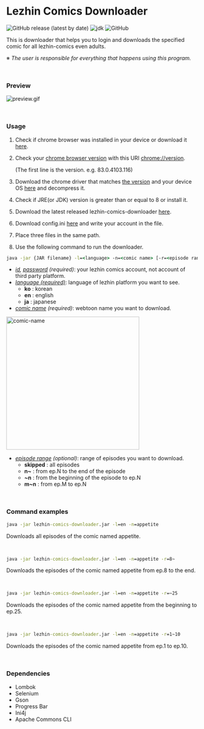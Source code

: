 # Lezhin Comics Downloader

![GitHub release (latest by date)](https://img.shields.io/github/v/release/imsejin/lezhin-comics-downloader) ![jdk](https://img.shields.io/badge/jdk-8-orange) ![GitHub](https://img.shields.io/github/license/imsejin/lezhin-comics-downloader)

This is downloader that helps you to login and downloads the specified comic for all lezhin-comics even adults.

※ *The user is responsible for everything that happens using this program.*

<br>

### Preview

![preview.gif](https://user-images.githubusercontent.com/46176032/86532430-d73b8d00-bf04-11ea-9442-064af11aea9c.gif)

<br>

### Usage

1. Check if chrome browser was installed in your device or download it [here](https://www.google.com/chrome).

2. Check your <ins>chrome browser version</ins> with this URI [chrome://version](chrome://version).

   (The first line is the version. e.g. 83.0.4103.116)

3. Download the chrome driver that matches <ins>the version</ins> and your device OS [here](https://chromedriver.chromium.org/downloads) and decompress it.

4. Check if JRE(or JDK) version is greater than or equal to 8 or install it.

5. Download the latest released lezhin-comics-downloader [here](https://github.com/ImSejin/lezhin-comics-downloader/releases).

6. Download config.ini [here](https://raw.githubusercontent.com/ImSejin/lezhin-comics-downloader/master/config.ini) and write your account in the file.

7. Place three files in the same path.

8. Use the following command to run the downloader.



```cmd
java -jar {JAR filename} -l=<language> -n=<comic name> [-r=<episode range>]
```

- *<ins>id</ins>, <ins>password</ins> (required)*: your lezhin comics account, not account of third party platform.
- *<ins>language (required)</ins>*: language of lezhin platform you want to see.
  - **ko** : korean
  - **en** : english
  - **ja** : japanese
- *<ins>comic name</ins> (required)*: webtoon name you want to download.

<img width="350" alt="comic-name" src="https://user-images.githubusercontent.com/46176032/86545858-88c1d900-bf6c-11ea-9c14-64692abbee3a.png">

- *<ins>episode range</ins> (optional)*: range of episodes you want to download.
  - __skipped__ : all episodes
  - __n~__ : from ep.N to the end of the episode
  - __~n__ : from the beginning of the episode to ep.N
  - __m~n__ : from ep.M to ep.N

<br>

### Command examples

```cmd
java -jar lezhin-comics-downloader.jar -l=en -n=appetite
```

Downloads all episodes of the comic named appetite.

<br>

```cmd
java -jar lezhin-comics-downloader.jar -l=en -n=appetite -r=8~
```

Downloads the episodes of the comic named appetite from ep.8 to the end.

<br>

```cmd
java -jar lezhin-comics-downloader.jar -l=en -n=appetite -r=~25
```

Downloads the episodes of the comic named appetite from the beginning to ep.25.

<br>

```cmd
java -jar lezhin-comics-downloader.jar -l=en -n=appetite -r=1~10
```

Downloads the episodes of the comic named appetite from ep.1 to ep.10.

<br>

### Dependencies

- Lombok
- Selenium
- Gson
- Progress Bar
- Ini4j
- Apache Commons CLI


